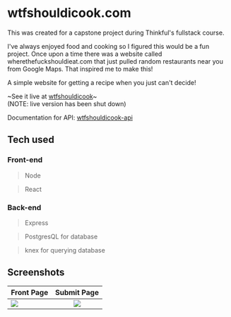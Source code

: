 # wtfshouldicook.com

This was created for a capstone project during Thinkful's fullstack course.

I've always enjoyed food and cooking so I figured this would be a fun project. Once upon a time there was a website called wherethefuckshouldieat.com that just pulled random restaurants near you from Google Maps. That inspired me to make this!

A simple website for getting a recipe when you just can't decide!

~See it live at [wtfshouldicook](https://wtfshouldicook.com)~  
(NOTE: live version has been shut down)

Documentation for API: [wtfshouldicook-api](https://github.com/reifnotreef/wtfshouldicook-api)

## Tech used
### Front-end
> Node

> React
### Back-end
> Express

> PostgresQL for database

> knex for querying database

## Screenshots
| Front Page    | Submit Page   |
| ------------- |:-------------:|
| <img src="https://github.com/reifnotreef/wtfshouldicook/blob/master/Screenshot_20191130-140411~2.png">     | <img src="https://github.com/reifnotreef/wtfshouldicook/blob/master/Screenshot_20191130-140419~2.png"> |
